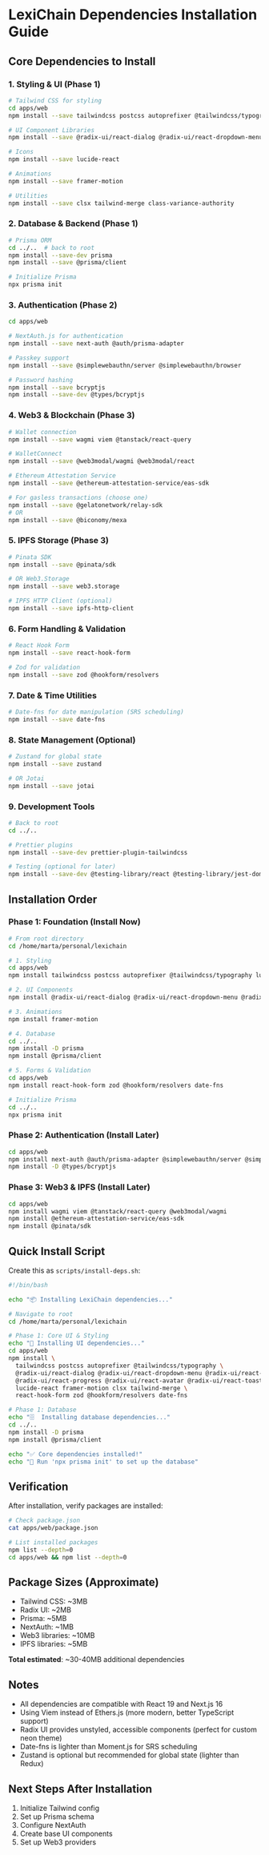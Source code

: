 # LexiChain Dependencies Installation Guide

## Core Dependencies to Install

### 1. Styling & UI (Phase 1)

```bash
# Tailwind CSS for styling
cd apps/web
npm install --save tailwindcss postcss autoprefixer @tailwindcss/typography

# UI Component Libraries
npm install --save @radix-ui/react-dialog @radix-ui/react-dropdown-menu @radix-ui/react-tabs @radix-ui/react-progress @radix-ui/react-avatar @radix-ui/react-toast

# Icons
npm install --save lucide-react

# Animations
npm install --save framer-motion

# Utilities
npm install --save clsx tailwind-merge class-variance-authority
```

### 2. Database & Backend (Phase 1)

```bash
# Prisma ORM
cd ../..  # back to root
npm install --save-dev prisma
npm install --save @prisma/client

# Initialize Prisma
npx prisma init
```

### 3. Authentication (Phase 2)

```bash
cd apps/web

# NextAuth.js for authentication
npm install --save next-auth @auth/prisma-adapter

# Passkey support
npm install --save @simplewebauthn/server @simplewebauthn/browser

# Password hashing
npm install --save bcryptjs
npm install --save-dev @types/bcryptjs
```

### 4. Web3 & Blockchain (Phase 3)

```bash
# Wallet connection
npm install --save wagmi viem @tanstack/react-query

# WalletConnect
npm install --save @web3modal/wagmi @web3modal/react

# Ethereum Attestation Service
npm install --save @ethereum-attestation-service/eas-sdk

# For gasless transactions (choose one)
npm install --save @gelatonetwork/relay-sdk
# OR
npm install --save @biconomy/mexa
```

### 5. IPFS Storage (Phase 3)

```bash
# Pinata SDK
npm install --save @pinata/sdk

# OR Web3.Storage
npm install --save web3.storage

# IPFS HTTP Client (optional)
npm install --save ipfs-http-client
```

### 6. Form Handling & Validation

```bash
# React Hook Form
npm install --save react-hook-form

# Zod for validation
npm install --save zod @hookform/resolvers
```

### 7. Date & Time Utilities

```bash
# Date-fns for date manipulation (SRS scheduling)
npm install --save date-fns
```

### 8. State Management (Optional)

```bash
# Zustand for global state
npm install --save zustand

# OR Jotai
npm install --save jotai
```

### 9. Development Tools

```bash
# Back to root
cd ../..

# Prettier plugins
npm install --save-dev prettier-plugin-tailwindcss

# Testing (optional for later)
npm install --save-dev @testing-library/react @testing-library/jest-dom vitest
```

## Installation Order

### Phase 1: Foundation (Install Now)

```bash
# From root directory
cd /home/marta/personal/lexichain

# 1. Styling
cd apps/web
npm install tailwindcss postcss autoprefixer @tailwindcss/typography lucide-react clsx tailwind-merge

# 2. UI Components
npm install @radix-ui/react-dialog @radix-ui/react-dropdown-menu @radix-ui/react-tabs @radix-ui/react-progress @radix-ui/react-avatar @radix-ui/react-toast

# 3. Animations
npm install framer-motion

# 4. Database
cd ../..
npm install -D prisma
npm install @prisma/client

# 5. Forms & Validation
cd apps/web
npm install react-hook-form zod @hookform/resolvers date-fns

# Initialize Prisma
cd ../..
npx prisma init
```

### Phase 2: Authentication (Install Later)

```bash
cd apps/web
npm install next-auth @auth/prisma-adapter @simplewebauthn/server @simplewebauthn/browser bcryptjs
npm install -D @types/bcryptjs
```

### Phase 3: Web3 & IPFS (Install Later)

```bash
cd apps/web
npm install wagmi viem @tanstack/react-query @web3modal/wagmi
npm install @ethereum-attestation-service/eas-sdk
npm install @pinata/sdk
```

## Quick Install Script

Create this as `scripts/install-deps.sh`:

```bash
#!/bin/bash

echo "📦 Installing LexiChain dependencies..."

# Navigate to root
cd /home/marta/personal/lexichain

# Phase 1: Core UI & Styling
echo "🎨 Installing UI dependencies..."
cd apps/web
npm install \
  tailwindcss postcss autoprefixer @tailwindcss/typography \
  @radix-ui/react-dialog @radix-ui/react-dropdown-menu @radix-ui/react-tabs \
  @radix-ui/react-progress @radix-ui/react-avatar @radix-ui/react-toast \
  lucide-react framer-motion clsx tailwind-merge \
  react-hook-form zod @hookform/resolvers date-fns

# Phase 1: Database
echo "🗄️  Installing database dependencies..."
cd ../..
npm install -D prisma
npm install @prisma/client

echo "✅ Core dependencies installed!"
echo "🔧 Run 'npx prisma init' to set up the database"
```

## Verification

After installation, verify packages are installed:

```bash
# Check package.json
cat apps/web/package.json

# List installed packages
npm list --depth=0
cd apps/web && npm list --depth=0
```

## Package Sizes (Approximate)

- Tailwind CSS: ~3MB
- Radix UI: ~2MB
- Prisma: ~5MB
- NextAuth: ~1MB
- Web3 libraries: ~10MB
- IPFS libraries: ~5MB

**Total estimated**: ~30-40MB additional dependencies

## Notes

- All dependencies are compatible with React 19 and Next.js 16
- Using Viem instead of Ethers.js (more modern, better TypeScript support)
- Radix UI provides unstyled, accessible components (perfect for custom neon theme)
- Date-fns is lighter than Moment.js for SRS scheduling
- Zustand is optional but recommended for global state (lighter than Redux)

## Next Steps After Installation

1. Initialize Tailwind config
2. Set up Prisma schema
3. Configure NextAuth
4. Create base UI components
5. Set up Web3 providers
